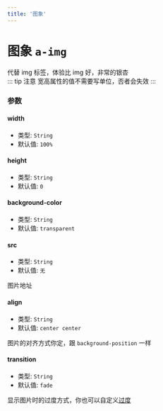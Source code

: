 ```yaml
---
title: '图象'
---
```


# 图象 `a-img`

代替 img 标签，体验比 img 好，非常的银杏

::: tip 注意
宽高属性的值不需要写单位，否者会失效
:::

<template>
<a-img height="100" src="https://picsum.photos/800/500?random" background-color="#EEEEEE"></a-img>
</template>

### 参数

#### width
- 类型: `String`
- 默认值: `100%`

#### height
- 类型: `String`
- 默认值: `0`

#### background-color
- 类型: `String`
- 默认值: `transparent`

#### src
- 类型: `String`
- 默认值: `无`

图片地址

#### align
- 类型: `String`
- 默认值: `center center`

图片的对齐方式你定，跟 `background-position` 一样

#### transition
- 类型: `String`
- 默认值: `fade`

显示图片时的过度方式，你也可以自定义[过度](https://cn.vuejs.org/v2/guide/transitions.html)

<style lang="scss" scoped>
@import '../plugin/h5activity.scss';
p {
    margin: inherit
}
</style>